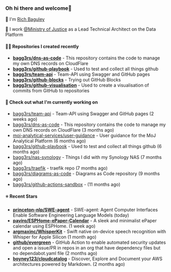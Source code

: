 ### Oh hi there and welcome👋

👐 I'm [Rich Baguley](https://richardbaguley.com/about)

🏢 I work [@Ministry of Justice](https://github.com/ministryofjustice) as a Lead Technical Architect on the Data Platform

#### 👨‍💻 Repositories I created recently
- **[bagg3rs/dns-as-code](https://github.com/bagg3rs/dns-as-code)** - This repository contains the code to manage my own DNS records on CloudFlare
- **[bagg3rs/github-playbook](https://github.com/bagg3rs/github-playbook)** - Used to test and collect all things github
- **[bagg3rs/team-api](https://github.com/bagg3rs/team-api)** - Team-API using Swagger and GitHub pages
- **[bagg3rs/github-blocks](https://github.com/bagg3rs/github-blocks)** - Trying out GitHub Blocks
- **[bagg3rs/github-visualisation](https://github.com/bagg3rs/github-visualisation)** - Used to create a visualisation of commits from GitHub to repositories

#### 👷 Check out what I'm currently working on

- [bagg3rs/team-api](https://github.com/bagg3rs/team-api) - Team-API using Swagger and GitHub pages (2 weeks ago)
- [bagg3rs/dns-as-code](https://github.com/bagg3rs/dns-as-code) - This repository contains the code to manage my own DNS records on CloudFlare (3 months ago)
- [moj-analytical-services/user-guidance](https://github.com/moj-analytical-services/user-guidance) - User guidance for the MoJ Analytical Platform (6 months ago)
- [bagg3rs/github-playbook](https://github.com/bagg3rs/github-playbook) - Used to test and collect all things github (6 months ago)
- [bagg3rs/nas-synology](https://github.com/bagg3rs/nas-synology) - Things I did with my Synology NAS (7 months ago)
- [bagg3rs/traefik](https://github.com/bagg3rs/traefik) - traefik repo (7 months ago)
- [bagg3rs/diagrams-as-code](https://github.com/bagg3rs/diagrams-as-code) - Diagrams as Code repository (9 months ago)
- [bagg3rs/github-actions-sandbox](https://github.com/bagg3rs/github-actions-sandbox) -  (11 months ago)

#### ⭐ Recent Stars


- **[princeton-nlp/SWE-agent](https://github.com/princeton-nlp/SWE-agent)** - SWE-agent: Agent Computer Interfaces Enable Software Engineering Language Models (today)
- **[paviro/ESPHome-ePaper-Calendar](https://github.com/paviro/ESPHome-ePaper-Calendar)** - A sleek and minimalist ePaper calendar using ESPHome. (1 week ago)
- **[argmaxinc/WhisperKit](https://github.com/argmaxinc/WhisperKit)** - Swift native on-device speech recognition with Whisper for Apple Silicon (1 month ago)
- **[github/evergreen](https://github.com/github/evergreen)** - GitHub Action to enable automated security updates and open a issue/PR in repos in an org that have dependency files but no dependabot.yaml file (2 months ago)
- **[boyney123/cloudcatalog](https://github.com/boyney123/cloudcatalog)** - Discover, Explore and Document your AWS architectures powered by Markdown. (2 months ago)
